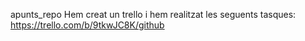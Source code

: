 apunts_repo
Hem creat un trello i hem realitzat les seguents tasques: https://trello.com/b/9tkwJC8K/github